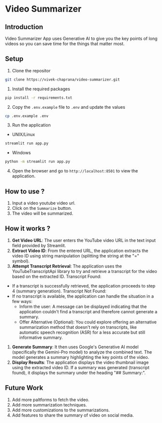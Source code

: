 # Video Summarizer

## Introduction

Video Summarizer App uses Generative AI to give you the key points of long videos so you can save time for the things that matter most.

## Setup

1. Clone the repositor

```bash
git clone https://vivek-chaprana/video-summarizer.git
```

1. Install the required packages

```bash
pip install -r requirements.txt
```

2. Copy the `.env.example` file to `.env` and update the values

```bash
cp .env.example .env
```

3. Run the application

- UNIX/Linux

```bash
streamlit run app.py
```

- Windows

```bash
python -m streamlit run app.py
```

4. Open the browser and go to `http://localhost:8501` to view the application.

## How to use ?

1. Input a video youtube video url.
1. Click on the `Summarize` button.
1. The video will be summarized.

## How it works ?

1. **Get Video URL**: The user enters the YouTube video URL in the text input field provided by Streamlit.
1. **Extract Video ID**: From the entered URL, the application extracts the video ID using string manipulation (splitting the string at the "=" symbol).
1. **Attempt Transcript Retrieval**: The application uses the YouTubeTranscriptApi library to try and retrieve a transcript for the video based on the extracted ID.
   Transcript Found:

- If a transcript is successfully retrieved, the application proceeds to step 4 (summary generation).
  Transcript Not Found:
- If no transcript is available, the application can handle the situation in a few ways:
  - Inform the user: A message can be displayed indicating that the application couldn't find a transcript and therefore cannot generate a summary.
  - Offer Alternative (Optional): You could explore offering an alternative summarization method that doesn't rely on transcripts, like automatic speech recognition (ASR) for a less accurate but still informative summary.

1. **Generate Summary**:
   It then uses Google's Generative AI model (specifically the Gemini-Pro model) to analyze the combined text.
   The model generates a summary highlighting the key points of the video.
1. **Display Results**:
   The application displays the video thumbnail image using the extracted video ID.
   If a summary was generated (transcript found), it displays the summary under the heading "## Summary:".

## Future Work

1. Add more paltforms to fetch the video.
1. Add more summarization techniques.
1. Add more customizations to the summarizations.
1. Add features to share the summary of video on social media.
